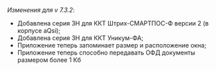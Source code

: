 ﻿_Изменения для v 7.3.2_:
- Добавлена серия ЗН для ККТ Штрих-СМАРТПОС-Ф версии 2 (в корпусе aQsi);
- Добавлена серия ЗН для ККТ Уникум-ФА;
- Приложение теперь запоминает размер и расположение окна;
- Приложение теперь способно передавать ОФД документы размером более 1 Кб
